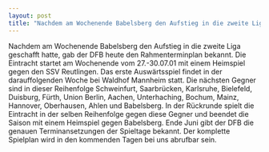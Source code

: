 ```yaml
---
layout: post
title: "Nachdem am Wochenende Babelsberg den Aufstieg in die zweite Liga geschafft hatte, gab der DFB heute den Rahmenterminplan bekannt."
---
```


Nachdem am Wochenende Babelsberg den Aufstieg in die zweite Liga geschafft hatte, gab der DFB heute den Rahmenterminplan bekannt. Die Eintracht startet am Wochenende vom 27.-30.07.01 mit einem Heimspiel gegen den SSV Reutlingen. Das erste Auswärtsspiel findet in der darauffolgenden Woche bei Waldhof Mannheim statt. Die nächsten Gegner sind in dieser Reihenfolge Schweinfurt, Saarbrücken, Karlsruhe, Bielefeld, Duisburg, Fürth, Union Berlin, Aachen, Unterhaching, Bochum, Mainz, Hannover, Oberhausen, Ahlen und Babelsberg. In der Rückrunde spielt die Eintracht in der selben Reihenfolge gegen diese Gegner und beendet die Saison mit einem Heimspiel gegen Babelsberg. Ende Juni gibt der DFB die genauen Terminansetzungen der Spieltage bekannt. Der komplette Spielplan wird in den kommenden Tagen bei uns abrufbar sein.
